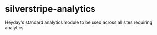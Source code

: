 # silverstripe-analytics

Heyday's standard analytics module to be used across all sites requiring analytics

